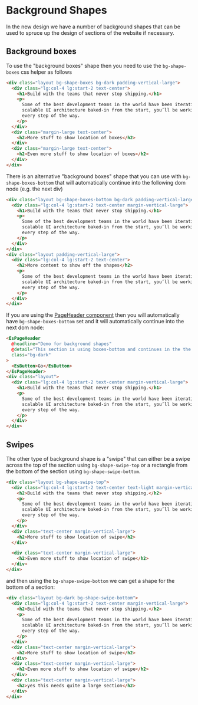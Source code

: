 # Background Shapes

In the new design we have a number of background shapes that can be used to spruce up the design of sections of the website if necessary.

## Background boxes

To use the "background boxes" shape then you need to use the `bg-shape-boxes` css helper as follows

```html
<div class="layout bg-shape-boxes bg-dark padding-vertical-large">
  <div class="lg:col-4 lg:start-2 text-center">
    <h1>Build with the teams that never stop shipping.</h1>
    <p>
      Some of the best development teams in the world have been iterating on their products for years with Ember. With
      scalable UI architecture baked-in from the start, you’ll be working with the same patterns these organizations use
      every step of the way.
    </p>
  </div>
  <div class="margin-large text-center">
    <h2>More stuff to show location of boxes</h2>
  </div>
  <div class="margin-large text-center">
    <h2>Even more stuff to show location of boxes</h2>
  </div>
</div>
```

There is an alternative "background boxes" shape that you can use with `bg-shape-boxes-bottom` that will automatically continue into the following dom node (e.g. the next div)

```html
<div class="layout bg-shape-boxes-bottom bg-dark padding-vertical-large">
  <div class="lg:col-4 lg:start-2 text-center margin-vertical-large">
    <h1>Build with the teams that never stop shipping.</h1>
    <p>
      Some of the best development teams in the world have been iterating on their products for years with Ember. With
      scalable UI architecture baked-in from the start, you’ll be working with the same patterns these organizations use
      every step of the way.
    </p>
  </div>
</div>
<div class="layout padding-vertical-large">
  <div class="lg:col-4 lg:start-2 text-center">
    <h2>More content to show off the shapes</h2>
    <p>
      Some of the best development teams in the world have been iterating on their products for years with Ember. With
      scalable UI architecture baked-in from the start, you’ll be working with the same patterns these organizations use
      every step of the way.
    </p>
  </div>
</div>
```

If you are using the [PageHeader component](/components/page-header/) then you will automatically have `bg-shape-boxes-bottom` set and it will automatically continue into the next dom node:

```html
<EsPageHeader
  @headline="Demo for background shapes"
  @detail="This section is using boxes-bottom and continues in the the next section"
  class="bg-dark"
>
  <EsButton>Go</EsButton>
</EsPageHeader>
<div class="layout">
  <div class="lg:col-4 lg:start-2 text-center margin-vertical-large">
    <h1>Build with the teams that never stop shipping.</h1>
    <p>
      Some of the best development teams in the world have been iterating on their products for years with Ember. With
      scalable UI architecture baked-in from the start, you’ll be working with the same patterns these organizations use
      every step of the way.
    </p>
  </div>
</div>
```

## Swipes

The other type of background shape is a "swipe" that can either be a swipe across the top of the section using `bg-shape-swipe-top` or a rectangle from the bottom of the section using `bg-shape-swipe-bottom`.

```html
<div class="layout bg-shape-swipe-top">
  <div class="lg:col-4 lg:start-2 text-center text-light margin-vertical-large">
    <h2>Build with the teams that never stop shipping.</h2>
    <p>
      Some of the best development teams in the world have been iterating on their products for years with Ember. With
      scalable UI architecture baked-in from the start, you’ll be working with the same patterns these organizations use
      every step of the way.
    </p>
  </div>
  <div class="text-center margin-vertical-large">
    <h2>More stuff to show location of swipe</h2>
  </div>

  <div class="text-center margin-vertical-large">
    <h2>Even more stuff to show location of swipe</h2>
  </div>
</div>
```

and then using the `bg-shape-swipe-bottom` we can get a shape for the bottom of a section:

```html
<div class="layout bg-dark bg-shape-swipe-bottom">
  <div class="lg:col-4 lg:start-2 text-center margin-vertical-large">
    <h2>Build with the teams that never stop shipping.</h2>
    <p>
      Some of the best development teams in the world have been iterating on their products for years with Ember. With
      scalable UI architecture baked-in from the start, you’ll be working with the same patterns these organizations use
      every step of the way.
    </p>
  </div>
  <div class="text-center margin-vertical-large">
    <h2>More stuff to show location of swipe</h2>
  </div>
  <div class="text-center margin-vertical-large">
    <h2>Even more stuff to show location of swipe</h2>
  </div>
  <div class="text-center margin-vertical-large">
    <h2>yes this needs quite a large section</h2>
  </div>
</div>
```
